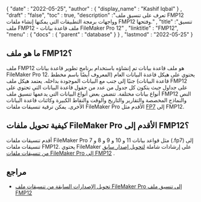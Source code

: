 {
  "date" : "2022-05-25",
  "author" : {
    "display_name" : "Kashif Iqbal"
} ,
  "draft" : "false",
  "toc" : true,
  "description" :"تعرف على تنسيق ملف FMP12 وواجهات برمجة التطبيقات التي يمكنها إنشاء ملفات FMP12 وفتحها." ,
  "title" :"تنسيق ملف FMP12 - ملف قاعدة بيانات FileMaker Pro 12" ,
  "linktitle" : "FMP12",
  "menu" : {
    "docs" : {
      "parent" : "database"
}
} ,
  "lastmod" : "2022-05-25"
}

## ما هو ملف FMP12؟

ملف FMP12 هو ملف قاعدة بيانات تم إنشاؤه باستخدام برنامج تطوير قاعدة بيانات FileMaker Pro 12. يحتوي على هيكل قاعدة البيانات العام (المعروف أيضًا باسم مخطط قاعدة البيانات) جنبًا إلى جنب مع البيانات الموجودة بداخله. يعتمد هيكل ملف FMP12 على جداول حيث يتكون كل جدول من عدد من حقول قاعدة البيانات التي تحتوي على أنواع بيانات مختلفة. تتضمن بعض أنواع البيانات التي يدعمها تنسيق ملف FMP12 النص والنماذج المخصصة والتقارير والتاريخ والوقت والنقاط الكبيرة وكائنات قاعدة البيانات الأخرى. يمكن ترقية تنسيقات ملفات FileMaker Pro الأقدم مثل [FP7](/ar/database/fp7/) إلى FMP12.

## كيفية تحويل ملفات FileMaker Pro الأقدم إلى FMP12؟

أقدم تنسيقات ملفات FileMaker Pro مثل قواعد بيانات 11 و 10 و 9 و 8 و 7 (.fp7) إلى تنسيقات ملفات FMP12. يحتوي FileMaker على إرشادات شاملة [لتحويل إصدار سابق من تنسيقات ملفات FileMaker Pro إلى FMP12](https://fmhelp.filemaker.com/help/16/fmp/en/index.html#page/FMP_Help/converting-files.html) .

## مراجع

* [تحويل الإصدارات السابقة من تنسيقات ملف FileMaker Pro إلى تنسيق ملف FMP12](https://fmhelp.filemaker.com/help/16/fmp/en/index.html#page/FMP_Help/converting-files.html)

